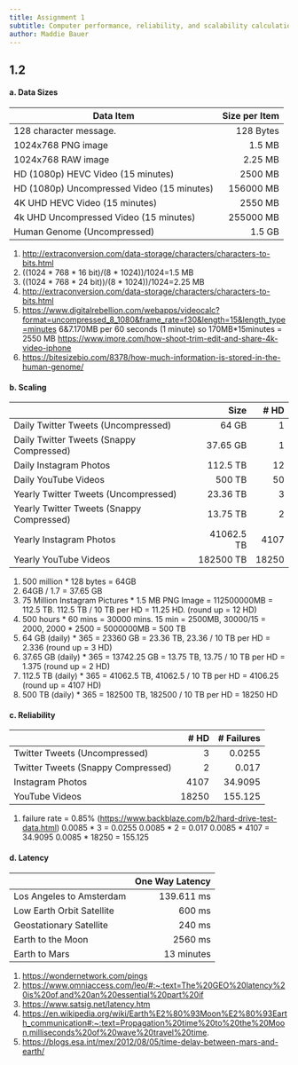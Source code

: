 ```yaml
---
title: Assignment 1
subtitle: Computer performance, reliability, and scalability calculation
author: Maddie Bauer
---
```


## 1.2 

#### a. Data Sizes

| Data Item                                  | Size per Item | 
|--------------------------------------------|--------------:|
| 128 character message.                     | 128 Bytes       |
| 1024x768 PNG image                         | 1.5 MB          |
| 1024x768 RAW image                         | 2.25 MB          | 
| HD (1080p) HEVC Video (15 minutes)         | 2500 MB          |
| HD (1080p) Uncompressed Video (15 minutes) | 156000 MB          |
| 4K UHD HEVC Video (15 minutes)             | 2550 MB          |
| 4k UHD Uncompressed Video (15 minutes)     | 255000 MB          |
| Human Genome (Uncompressed)                | 1.5 GB          |

1. http://extraconversion.com/data-storage/characters/characters-to-bits.html 
2. ((1024 * 768 * 16 bit)/(8 * 1024))/1024=1.5 MB
3. ((1024 * 768 * 24 bit))/(8 * 1024))/1024=2.25 MB
4. http://extraconversion.com/data-storage/characters/characters-to-bits.html
5. https://www.digitalrebellion.com/webapps/videocalc?format=uncompressed_8_1080&frame_rate=f30&length=15&length_type=minutes
6&7.170MB per 60 seconds (1 minute) so 170MB*15minutes = 2550 MB
https://www.imore.com/how-shoot-trim-edit-and-share-4k-video-iphone 
8. https://bitesizebio.com/8378/how-much-information-is-stored-in-the-human-genome/ 



#### b. Scaling

|                                           | Size     | # HD | 
|-------------------------------------------|---------:|-----:|
| Daily Twitter Tweets (Uncompressed)       | 64 GB       |   1   |
| Daily Twitter Tweets (Snappy Compressed)  | 37.65 GB      |   1   |
| Daily Instagram Photos                    | 112.5 TB       |  12    |
| Daily YouTube Videos                      | 500 TB       |  50    |
| Yearly Twitter Tweets (Uncompressed)      | 23.36 TB       |   3   |
| Yearly Twitter Tweets (Snappy Compressed) | 13.75 TB       |   2   |
| Yearly Instagram Photos                   | 41062.5 TB       | 4107    |
| Yearly YouTube Videos                     | 182500 TB       |  18250    |

1. 500 million * 128 bytes = 64GB
2. 64GB / 1.7 = 37.65 GB
3. 75 Million Instagram Pictures * 1.5 MB PNG Image = 112500000MB = 112.5 TB.  112.5 TB / 10 TB per HD = 11.25 HD. (round up = 12 HD)
4. 500 hours * 60 mins = 30000 mins. 15 min = 2500MB, 30000/15 = 2000, 2000 * 2500 = 5000000MB = 500 TB
5. 64 GB (daily) * 365 = 23360 GB = 23.36 TB, 23.36 / 10 TB per HD = 2.336 (round up = 3 HD)
6. 37.65 GB (daily) * 365 = 13742.25 GB = 13.75 TB, 13.75 / 10 TB per HD = 1.375 (round up = 2 HD)
7. 112.5 TB (daily) * 365 = 41062.5 TB, 41062.5 / 10 TB per HD = 4106.25 (round up = 4107 HD)
8. 500 TB (daily) * 365 = 182500 TB, 182500 / 10 TB per HD = 18250 HD

#### c. Reliability
|                                    | # HD | # Failures |
|------------------------------------|-----:|-----------:|
| Twitter Tweets (Uncompressed)      | 3   |     0.0255       |
| Twitter Tweets (Snappy Compressed) | 2   |     0.017       |
| Instagram Photos                   | 4107   |    34.9095       |
| YouTube Videos                     | 18250   |   155.125         |

1. failure rate = 0.85% (https://www.backblaze.com/b2/hard-drive-test-data.html)
   0.0085 * 3 = 0.0255
   0.0085 * 2 = 0.017
   0.0085 * 4107 = 34.9095
   0.0085 * 18250 = 155.125

#### d. Latency

|                           | One Way Latency      |
|---------------------------|---------------------:|
| Los Angeles to Amsterdam  | 139.611 ms                 |
| Low Earth Orbit Satellite | 600 ms                 |
| Geostationary Satellite   | 240 ms                 |
| Earth to the Moon         | 2560 ms                 |
| Earth to Mars             | 13 minutes            | 

1. https://wondernetwork.com/pings
2. https://www.omniaccess.com/leo/#:~:text=The%20GEO%20latency%20is%20of,and%20an%20essential%20part%20if
3. https://www.satsig.net/latency.htm
4. https://en.wikipedia.org/wiki/Earth%E2%80%93Moon%E2%80%93Earth_communication#:~:text=Propagation%20time%20to%20the%20Moon,milliseconds%20of%20wave%20travel%20time.
5. https://blogs.esa.int/mex/2012/08/05/time-delay-between-mars-and-earth/

